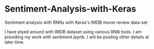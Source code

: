 # Sentiment-Analysis-with-Keras
Sentiment analysis with RNNs with Keras's IMDB movie review data-set

I have plyed around with IMDB dataset using various RNN tools. I am providing my work with sentiment.ipynb. I will be posting other details at later time.
